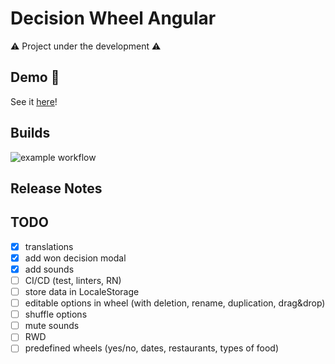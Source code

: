 # Decision Wheel Angular

:warning:  Project under the development :warning:

## Demo :rainbow:

See it [here](https://aszlacheta.github.io/decision-wheel-angular/en-US/)!

## Builds

![example workflow](https://github.com/aszlacheta/decision-wheel-angular/actions/workflows/static.yml/badge.svg?branch=main)

## Release Notes

## TODO

- [x] translations
- [x] add won decision modal
- [x] add sounds
- [ ] CI/CD (test, linters, RN)
- [ ] store data in LocaleStorage
- [ ] editable options in wheel (with deletion, rename, duplication, drag&drop)
- [ ] shuffle options
- [ ] mute sounds
- [ ] RWD
- [ ] predefined wheels (yes/no, dates, restaurants, types of food)
